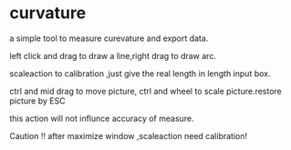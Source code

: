# curvature
a simple tool to measure curevature and export data.

left click and drag to draw a line,right drag to draw arc.

scaleaction to calibration ,just give the real length in length input box.

ctrl and mid drag to move picture, ctrl and wheel to scale picture.restore picture by ESC

this action will not influnce accuracy of measure.

Caution !!  after maximize window ,scaleaction need calibration! 
